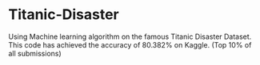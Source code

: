 # Titanic-Disaster
Using Machine learning algorithm on the famous Titanic Disaster Dataset. <br />
This code has achieved the accuracy of 80.382% on Kaggle. (Top 10% of all submissions)
